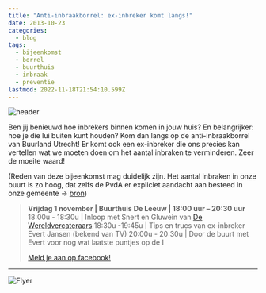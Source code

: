 ```yaml
---
title: "Anti-inbraakborrel: ex-inbreker komt langs!"
date: 2013-10-23
categories:
  - blog
tags:
  - bijeenkomst
  - borrel
  - buurthuis
  - inbraak
  - preventie
lastmod: 2022-11-18T21:54:10.599Z
---
```



![header](/images/anti-inbraak-borrel/header.jpg)

Ben jij benieuwd hoe inbrekers binnen komen in jouw huis? En belangrijker: hoe je die lui buiten kunt houden? Kom dan langs op de anti-inbraakborrel van Buurland Utrecht! Er komt ook een ex-inbreker die ons precies kan vertellen wat we moeten doen om het aantal inbraken te verminderen. Zeer de moeite waard!<!--more-->

(Reden van deze bijeenkomst mag duidelijk zijn. Het aantal inbraken in onze buurt is zo hoog, dat zelfs de PvdA er expliciet aandacht aan besteed in onze gemeente -> [bron]( http://utrecht.pvda.nl/2013/10/11/21031/))

> **Vrijdag 1 november | Buurthuis De Leeuw | 18:00 uur – 20:30 uur** 18:00u - 18:30u | Inloop met Snert en Gluwein van [De Wereldvercateraars](http://www.wereldvercateraars.nl/) 18:30u -19:45u | Tips en trucs van ex-inbreker Evert Jansen (bekend van TV) 20:00u - 20:30u | Door de buurt met Evert voor nog wat laatste puntjes op de I
>
> [Meld je aan op facebook!](https://www.facebook.com/events/595127823887107/)

---
![Flyer](/images/anti-inbraak-borrel/flyer.jpg)